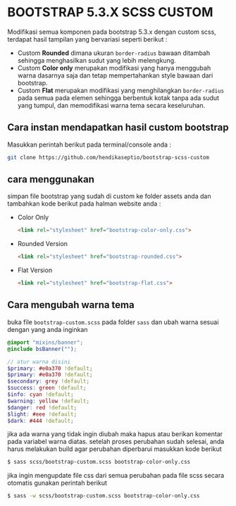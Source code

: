 # BOOTSTRAP 5.3.X SCSS CUSTOM
Modifikasi semua komponen pada bootstrap 5.3.x dengan custom scss, terdapat hasil tampilan yang bervariasi seperti berikut : 
- Custom **Rounded** dimana ukuran `border-radius` bawaan ditambah sehingga menghasilkan sudut yang lebih melengkung. 
- Custom **Color only** merupakan modifikasi yang hanya menggubah warna dasarnya saja dan tetap mempertahankan style bawaan dari bootstrap. 
- Custom **Flat** merupakan modifikasi yang menghilangkan `border-radius` pada semua pada elemen sehingga berbentuk kotak tanpa ada sudut yang tumpul, dan memodifikasi warna tema secara keseluruhan. 

## Cara instan mendapatkan hasil custom bootstrap
Masukkan perintah berikut pada terminal/console anda :
```bash
git clone https://github.com/hendikaseptio/bootstrap-scss-custom
```
## cara menggunakan 
simpan file bootstrap yang sudah di custom ke folder assets anda dan tambahkan kode berikut pada halman website anda :
- Color Only
    ```html
    <link rel="stylesheet" href="bootstrap-color-only.css">
    ```
- Rounded Version
    ```html
    <link rel="stylesheet" href="bootstrap-rounded.css">
    ```
- Flat Version
    ```html
    <link rel="stylesheet" href="bootstrap-flat.css">
    ```

## Cara mengubah warna tema
buka file `bootstrap-custom.scss` pada folder `sass` dan ubah warna sesuai dengan yang anda inginkan
```scss
@import "mixins/banner";
@include bsBanner("");

// atur warna disini
$primary: #e0a370 !default;
$primary: #e0a370 !default;
$secondary: grey !default;
$success: green !default;
$info: cyan !default;
$warning: yellow !default;
$danger: red !default;
$light: #eee !default;
$dark: #444 !default;
```
jika ada warna yang tidak ingin diubah maka hapus atau berikan komentar pada variabel warna diatas.
setelah proses perubahan sudah selesai, anda harus melakukan build agar perubahan diperbarui masukkan kode berikut
```bash
$ sass scss/bootstrap-custom.scss bootstrap-color-only.css
```
jika ingin mengupdate file css dari semua perubahan pada file scss secara otomatis gunakan perintah berikut 
```bash
$ sass -w scss/bootstrap-custom.scss bootstrap-color-only.css
```